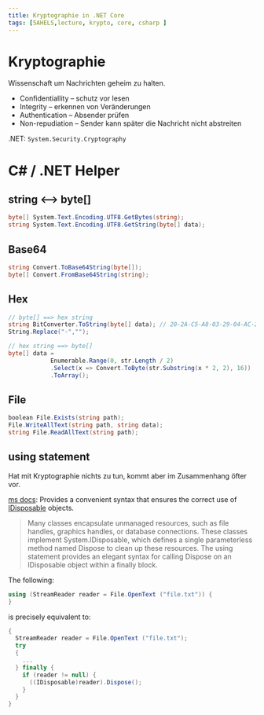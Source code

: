 ```yaml
---
title: Kryptographie in .NET Core
tags: [5AHELS,lecture, krypto, core, csharp ]
---
```




# Kryptographie

Wissenschaft um Nachrichten geheim zu halten.

- Confidentiallity – schutz vor lesen
- Integrity – erkennen von Veränderungen
- Authentication – Absender prüfen
- Non-repudiation – Sender kann später die Nachricht nicht abstreiten

.NET: `System.Security.Cryptography`



# C# / .NET Helper



## string ⟷ byte[]

```csharp
byte[] System.Text.Encoding.UTF8.GetBytes(string);
string System.Text.Encoding.UTF8.GetString(byte[] data);
```



## Base64

```csharp
string Convert.ToBase64String(byte[]);
byte[] Convert.FromBase64String(string);
```



## Hex

```csharp
// byte[] ==> hex string
string BitConverter.ToString(byte[] data); // 20-2A-C5-A8-03-29-04-AC-20
String.Replace("-","");

// hex string ==> byte[]
byte[] data = 
            Enumerable.Range(0, str.Length / 2)
            .Select(x => Convert.ToByte(str.Substring(x * 2, 2), 16))
            .ToArray();
```



## File

```csharp
boolean File.Exists(string path);
File.WriteAllText(string path, string data);
string File.ReadAllText(string path);
```





## using statement

Hat mit Kryptographie nichts zu tun, kommt aber im Zusammenhang öfter vor.

[ms docs](https://docs.microsoft.com/en-us/dotnet/csharp/language-reference/keywords/using-statement): Provides a convenient syntax that ensures the correct use of [IDisposable](https://docs.microsoft.com/en-us/dotnet/api/system.idisposable) objects.

> Many classes encapsulate unmanaged resources, such as file handles, graphics handles, or database connections. These classes implement System.IDisposable, which defines a single parameterless method named Dispose to clean up these resources. The using statement provides an elegant syntax for calling Dispose on an IDisposable object within a finally block.

The following:

```csharp
using (StreamReader reader = File.OpenText ("file.txt")) {
}


```

is precisely equivalent to:

```csharp
{
  StreamReader reader = File.OpenText ("file.txt"); 
  try
  {
    ...
  } finally {
    if (reader != null) {
      ((IDisposable)reader).Dispose();
    } 
  }
}
```

